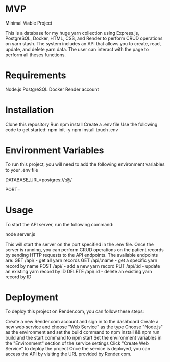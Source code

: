 # MVP
Minimal Viable Project


This is a database for my huge yarn collection using Express.js, PostgreSQL, Docker, HTML, CSS, and Render to perform CRUD operations on yarn stash. The system includes an API that allows you to create, read, update, and delete yarn data. The user can interact with the page to perform all theses functions.

# Requirements
Node.js
PostgreSQL
Docker
Render account

# Installation
Clone this repository
Run npm install
Create a .env file
Use the following code to get started:
npm init -y
npm install
touch .env

# Environment Variables
To run this project, you will need to add the following environment variables to your .env file

DATABASE_URL=postgres://<db-user>:<db-password>@<db-host>/<db-name>

PORT=<server-port>

# Usage
To start the API server, run the following command:

node server.js
  
This will start the server on the port specified in the .env file.
Once the server is running, you can perform CRUD operations on the patient records by sending HTTP requests to the API endpoints.
The available endpoints are:
GET /api/ - get all yarn records
GET /api/:name - get a specific yarn record by name
POST /api/ - add a new yarn record
PUT /api/:id - update an existing yarn record by ID
DELETE /api/:id - delete an existing yarn record by ID
  
# Deployment
To deploy this project on Render.com, you can follow these steps:

Create a new Render.com account and sign in to the dashboard Create a new web service and choose "Web Service" as the type Choose "Node.js" as the environment and set the build command to npm install && npm run build and the start command to npm start Set the environment variables in the "Environment" section of the service settings Click "Create Web Service" to deploy the project Once the service is deployed, you can access the API by visiting the URL provided by Render.com.
